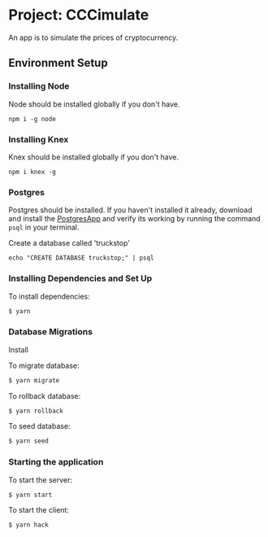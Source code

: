 # Project: CCCimulate
An app is to simulate the prices of cryptocurrency.

## Environment Setup
### Installing Node
Node should be installed globally if you don't have.
```
npm i -g node
```
### Installing Knex
Knex should be installed globally if you don't have.
```
npm i knex -g
```

### Postgres
Postgres should be installed. If you haven't installed it already, download and install the [PostgresApp](https://postgresapp.com/) and verify its working by running the command `psql` in your terminal.

Create a database called 'truckstop'
```
echo "CREATE DATABASE truckstop;" | psql
```

### Installing Dependencies and Set Up

To install dependencies:

```bash
$ yarn
```

### Database Migrations

Install 

To migrate database:

```bash
$ yarn migrate
```

To rollback database:

```bash
$ yarn rollback
```

To seed database:

```bash
$ yarn seed
```
### Starting the application
To start the server:

```bash
$ yarn start
```

To start the client:

```bash
$ yarn hack
```


